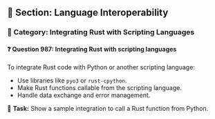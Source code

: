 ## 📘 Section: Language Interoperability  
### 🔹 Category: Integrating Rust with Scripting Languages  
#### ❓ Question 987: Integrating Rust with scripting languages

To integrate Rust code with Python or another scripting language:

- Use libraries like `pyo3` or `rust-cpython`.
- Make Rust functions callable from the scripting language.
- Handle data exchange and error management.

🔧 **Task:** Show a sample integration to call a Rust function from Python.
